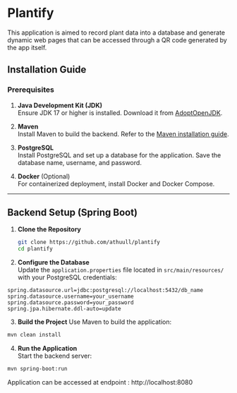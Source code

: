 
# Plantify

This application is aimed to record plant data into a database and generate dynamic web pages that can be accessed through a QR code generated by the app itself. 

## Installation Guide

### Prerequisites

1. **Java Development Kit (JDK)**  
   Ensure JDK 17 or higher is installed. Download it from [AdoptOpenJDK](https://adoptopenjdk.net/).

2. **Maven**  
   Install Maven to build the backend. Refer to the [Maven installation guide](https://maven.apache.org/install.html).

3. **PostgreSQL**  
   Install PostgreSQL and set up a database for the application. Save the database name, username, and password.

4. **Docker** (Optional)  
   For containerized deployment, install Docker and Docker Compose.

---

## Backend Setup (Spring Boot)

1. **Clone the Repository**
   ```bash
   git clone https://github.com/athuull/plantify
   cd plantify
   ```


2. **Configure the Database**  
Update the `application.properties` file located in `src/main/resources/` with your PostgreSQL credentials:
```
spring.datasource.url=jdbc:postgresql://localhost:5432/db_name
spring.datasource.username=your_username
spring.datasource.password=your_password
spring.jpa.hibernate.ddl-auto=update
```

3. **Build the Project** 
Use Maven to build the application:
```bash
mvn clean install
```

4. **Run the Application**  
Start the backend server:
```bash
mvn spring-boot:run
```

Application can be accessed at endpoint : http://localhost:8080
